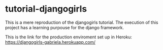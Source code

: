 # tutorial-djangogirls
This is a mere reproduction of the djangogirls tutorial. The execution of this project has a learning purpouse for the django framework.

This is the link for the production enviroment set up in Heroku: https://djangogirls-gabriela.herokuapp.com/
